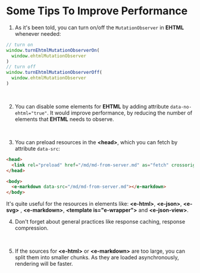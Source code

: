 # Some Tips To Improve Performance

1. As it's been told, you can turn on/off the `MutationObserver` in **EHTML** whenever needed:


```js
// turn on
window.turnEhtmlMutationObserverOn(
  window.ehtmlMutationObserver
)
// turn off
window.turnEhtmlMutationObserverOff(
  window.ehtmlMutationObserver
)
```
<br>

2. You can disable some elements for **EHTML** by adding attribute `data-no-ehtml="true"`. It would improve performance, by reducing the number of elements that **EHTML** needs to observe.
<br>

3. You can preload resources in the **&lt;head&gt;**, which you can fetch by attribute `data-src`:

```html
<head>
  <link rel="preload" href="/md/md-from-server.md" as="fetch" crossorigin="anonymous" />
</head>

<body>
  <e-markdown data-src="/md/md-from-server.md"></e-markdown>
</body>

```

It's quite useful for the resources in elements like: **&lt;e-html&gt;**, **&lt;e-json&gt;**, **&lt;e-svg&gt;**
, **&lt;e-markdown&gt;**, **&lt;template is="e-wrapper"&gt;** and **&lt;e-json-view&gt;**.
<br>

4. Don't forget about general practices like response caching, response compression.
<br>

5. If the sources for **&lt;e-html&gt;** or **&lt;e-markdown&gt;** are too large, you can split them into smaller chunks. As they are loaded asynchronously, rendering will be faster.
